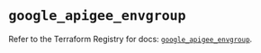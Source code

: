 # `google_apigee_envgroup`

Refer to the Terraform Registry for docs: [`google_apigee_envgroup`](https://registry.terraform.io/providers/hashicorp/google/5.29.1/docs/resources/apigee_envgroup).
